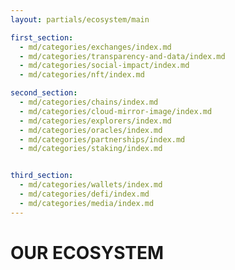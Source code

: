 ```yaml
---
layout: partials/ecosystem/main

first_section:
  - md/categories/exchanges/index.md
  - md/categories/transparency-and-data/index.md
  - md/categories/social-impact/index.md
  - md/categories/nft/index.md

second_section:
  - md/categories/chains/index.md
  - md/categories/cloud-mirror-image/index.md
  - md/categories/explorers/index.md
  - md/categories/oracles/index.md
  - md/categories/partnerships/index.md
  - md/categories/staking/index.md


third_section:
  - md/categories/wallets/index.md
  - md/categories/defi/index.md
  - md/categories/media/index.md
---
```



# OUR ECOSYSTEM
